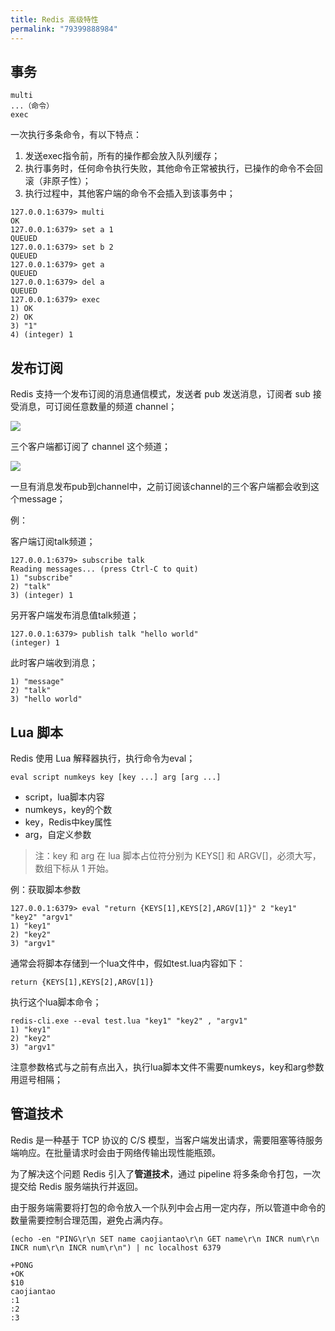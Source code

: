 ```yaml
---
title: Redis 高级特性
permalink: "79399888984"
---
```


## 事务

```
multi
...（命令）
exec
```

一次执行多条命令，有以下特点：

1. 发送exec指令前，所有的操作都会放入队列缓存；
2. 执行事务时，任何命令执行失败，其他命令正常被执行，已操作的命令不会回滚（非原子性）；
3. 执行过程中，其他客户端的命令不会插入到该事务中；

```
127.0.0.1:6379> multi
OK
127.0.0.1:6379> set a 1
QUEUED
127.0.0.1:6379> set b 2
QUEUED
127.0.0.1:6379> get a
QUEUED
127.0.0.1:6379> del a
QUEUED
127.0.0.1:6379> exec
1) OK
2) OK
3) "1"
4) (integer) 1
```

## 发布订阅

Redis 支持一个发布订阅的消息通信模式，发送者 pub 发送消息，订阅者 sub 接受消息，可订阅任意数量的频道 channel；

![](http://media.caojiantao.site:1024/blog/b1ed19ea5252410359dddf59fcc0edb6.png)

三个客户端都订阅了 channel 这个频道；

![](http://media.caojiantao.site:1024/blog/ba6dedbb00246fc7016fd630e51201c0.png)

一旦有消息发布pub到channel中，之前订阅该channel的三个客户端都会收到这个message；

例：

客户端订阅talk频道；

```
127.0.0.1:6379> subscribe talk
Reading messages... (press Ctrl-C to quit)
1) "subscribe"
2) "talk"
3) (integer) 1
```

另开客户端发布消息值talk频道；

```
127.0.0.1:6379> publish talk "hello world"
(integer) 1
```

此时客户端收到消息；

```
1) "message"
2) "talk"
3) "hello world"
```

## Lua 脚本

Redis 使用 Lua 解释器执行，执行命令为eval；

```
eval script numkeys key [key ...] arg [arg ...]
```

- script，lua脚本内容
- numkeys，key的个数
- key，Redis中key属性
- arg，自定义参数

> 注：key 和 arg 在 lua 脚本占位符分别为 KEYS[] 和 ARGV[]，必须大写，数组下标从 1 开始。

例：获取脚本参数

```
127.0.0.1:6379> eval "return {KEYS[1],KEYS[2],ARGV[1]}" 2 "key1" "key2" "argv1"
1) "key1"
2) "key2"
3) "argv1"
```

通常会将脚本存储到一个lua文件中，假如test.lua内容如下：

```
return {KEYS[1],KEYS[2],ARGV[1]}
```

执行这个lua脚本命令；

```
redis-cli.exe --eval test.lua "key1" "key2" , "argv1"
1) "key1"
2) "key2"
3) "argv1"
```

注意参数格式与之前有点出入，执行lua脚本文件不需要numkeys，key和arg参数用逗号相隔；

## 管道技术

Redis 是一种基于 TCP 协议的 C/S 模型，当客户端发出请求，需要阻塞等待服务端响应。在批量请求时会由于网络传输出现性能瓶颈。

为了解决这个问题 Redis 引入了**管道技术**，通过 pipeline 将多条命令打包，一次提交给 Redis 服务端执行并返回。

由于服务端需要将打包的命令放入一个队列中会占用一定内存，所以管道中命令的数量需要控制合理范围，避免占满内存。

```
(echo -en "PING\r\n SET name caojiantao\r\n GET name\r\n INCR num\r\n INCR num\r\n INCR num\r\n") | nc localhost 6379

+PONG
+OK
$10
caojiantao
:1
:2
:3
```
